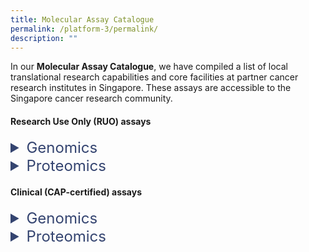 ```yaml
---
title: Molecular Assay Catalogue
permalink: /platform-3/permalink/
description: ""
---
```

In our&nbsp;**Molecular Assay Catalogue**, we have compiled a list of local translational research capabilities and core facilities at partner cancer research institutes in Singapore. These assays are accessible to the Singapore cancer research community.
#### Research Use Only (RUO) assays
<details>
  <summary style="font-size: 24px; color: #344470;">  Genomics</summary>
  <table>
    <thead>
      </thead><colgroup>
        <col style="width: 20%;">
        <col style="width: 15%;">
        <col style="width: 7.5%;">
        <col style="width: 7.5%;">
        <col style="width: 40%;">
        <col style="width: 10%;">
      </colgroup>
      <tbody><tr>
        <th>Assay</th>
        <th>Platform</th>
        <th>Spatial</th>
        <th>Single-cell resolution</th>
        <th>Description</th>
        <th>Service partner</th>
      </tr>
    
    </tbody><tbody>
      <tr style="font-size: 12px;">
        <td>Whole Exome Sequencing (WES)</td>
        <td>NGS, Illumina NextSeq 500/550</td>
        <td></td>
        <td></td>
        <td>Targeted sequencing of protein-coding regions.</td>
        <td>A*STAR CGD POLARIS</td>
      </tr>
      <tr style="font-size: 12px;">
        <td>Whole Genome Sequencing (WGS)</td>
        <td>NGS, Illumina NextSeq 500/550</td>
        <td></td>
        <td></td>
        <td>Comprehensive whole-genome sequencing.</td>
        <td>A*STAR CGD POLARIS</td>
      </tr>
    </tbody>
  </table>
</details>

<details>
  <summary style="font-size: 24px; color: #344470;">  Proteomics</summary>
  <table>
    <thead>
      </thead><colgroup>
        <col style="width: 20%;">
        <col style="width: 15%;">
        <col style="width: 7.5%;">
        <col style="width: 7.5%;">
        <col style="width: 40%;">
        <col style="width: 10%;">
      </colgroup>
      <tbody><tr>
        <th>Assay</th>
        <th>Platform</th>
        <th>Spatial</th>
        <th>Single-cell resolution</th>
        <th>Description</th>
        <th>Service partner</th>
      </tr>
    
    </tbody><tbody>
      <tr style="font-size: 12px;">
        <td>Whole Exome Sequencing (WES)</td>
        <td>NGS, Illumina NextSeq 500/550</td>
        <td></td>
        <td></td>
        <td>Targeted sequencing of protein-coding regions.</td>
        <td>A*STAR CGD POLARIS</td>
      </tr>
      <tr style="font-size: 12px;">
        <td>Whole Genome Sequencing (WGS)</td>
        <td>NGS, Illumina NextSeq 500/550</td>
        <td></td>
        <td></td>
        <td>Comprehensive whole-genome sequencing.</td>
        <td>A*STAR CGD POLARIS</td>
      </tr>
    </tbody>
  </table>
</details>

#### Clinical (CAP-certified) assays
<details>
  <summary style="font-size: 24px; color: #344470;">  Genomics</summary>
  <table>
    <thead>
      </thead><colgroup>
        <col style="width: 20%;">
        <col style="width: 15%;">
        <col style="width: 7.5%;">
        <col style="width: 7.5%;">
        <col style="width: 40%;">
        <col style="width: 10%;">
      </colgroup>
      <tbody><tr>
        <th>Assay</th>
        <th>Platform</th>
        <th>Spatial</th>
        <th>Single-cell resolution</th>
        <th>Description</th>
        <th>Service partner</th>
      </tr>
    
    </tbody><tbody>
      <tr style="font-size: 12px;">
        <td>Whole Exome Sequencing (WES)</td>
        <td>NGS, Illumina NextSeq 500/550</td>
        <td></td>
        <td></td>
        <td>Targeted sequencing of protein-coding regions.</td>
        <td>A*STAR CGD POLARIS</td>
      </tr>
      <tr style="font-size: 12px;">
        <td>Whole Genome Sequencing (WGS)</td>
        <td>NGS, Illumina NextSeq 500/550</td>
        <td></td>
        <td></td>
        <td>Comprehensive whole-genome sequencing.</td>
        <td>A*STAR CGD POLARIS</td>
      </tr>
    </tbody>
  </table>
</details>

<details>
  <summary style="font-size: 24px; color: #344470;">  Proteomics</summary>
  <table>
    <thead>
      </thead><colgroup>
        <col style="width: 20%;">
        <col style="width: 15%;">
        <col style="width: 7.5%;">
        <col style="width: 7.5%;">
        <col style="width: 40%;">
        <col style="width: 10%;">
      </colgroup>
      <tbody><tr>
        <th>Assay</th>
        <th>Platform</th>
        <th>Spatial</th>
        <th>Single-cell resolution</th>
        <th>Description</th>
        <th>Service partner</th>
      </tr>
    
    </tbody><tbody>
      <tr style="font-size: 12px;">
        <td>Whole Exome Sequencing (WES)</td>
        <td>NGS, Illumina NextSeq 500/550</td>
        <td></td>
        <td></td>
        <td>Targeted sequencing of protein-coding regions.</td>
        <td>A*STAR CGD POLARIS</td>
      </tr>
      <tr style="font-size: 12px;">
        <td>Whole Genome Sequencing (WGS)</td>
        <td>NGS, Illumina NextSeq 500/550</td>
        <td></td>
        <td></td>
        <td>Comprehensive whole-genome sequencing.</td>
        <td>A*STAR CGD POLARIS</td>
      </tr>
    </tbody>
  </table>
</details>
